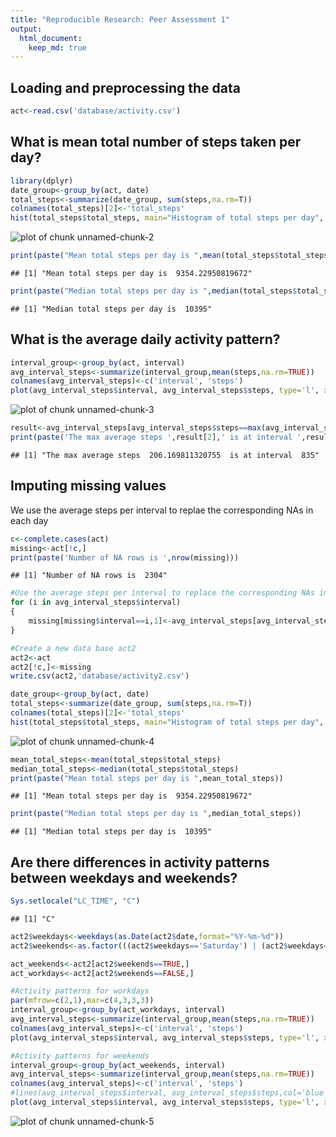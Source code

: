 ```yaml
---
title: "Reproducible Research: Peer Assessment 1"
output: 
  html_document:
    keep_md: true
---
```



## Loading and preprocessing the data


```r
act<-read.csv('database/activity.csv')
```

## What is mean total number of steps taken per day?


```r
library(dplyr)
date_group<-group_by(act, date)
total_steps<-summarize(date_group, sum(steps,na.rm=T))
colnames(total_steps)[2]<-'total_steps'
hist(total_steps$total_steps, main="Histogram of total steps per day", xlab="Total steps per day")
```

![plot of chunk unnamed-chunk-2](figure/unnamed-chunk-2-1.png) 

```r
print(paste("Mean total steps per day is ",mean(total_steps$total_steps)))
```

```
## [1] "Mean total steps per day is  9354.22950819672"
```

```r
print(paste("Median total steps per day is ",median(total_steps$total_steps)))
```

```
## [1] "Median total steps per day is  10395"
```


## What is the average daily activity pattern?


```r
interval_group<-group_by(act, interval)
avg_interval_steps<-summarize(interval_group,mean(steps,na.rm=TRUE))
colnames(avg_interval_steps)<-c('interval', 'steps')
plot(avg_interval_steps$interval, avg_interval_steps$steps, type='l', xlab='Interval', ylab='Average Steps', main='Average Daily Activity Pattern')
```

![plot of chunk unnamed-chunk-3](figure/unnamed-chunk-3-1.png) 

```r
result<-avg_interval_steps[avg_interval_steps$steps==max(avg_interval_steps$steps,na.rm=T),]
print(paste('The max average steps ',result[2],' is at interval ',result[1]))
```

```
## [1] "The max average steps  206.169811320755  is at interval  835"
```

## Imputing missing values

We use the average steps per interval to replae the corresponding NAs in each day


```r
c<-complete.cases(act)
missing<-act[!c,]
print(paste('Number of NA rows is ',nrow(missing)))
```

```
## [1] "Number of NA rows is  2304"
```

```r
#Use the average steps per interval to replace the corresponding NAs in each day
for (i in avg_interval_steps$interval)
{
    missing[missing$interval==i,1]<-avg_interval_steps[avg_interval_steps$interval==i,2]
}

#Create a new data base act2
act2<-act
act2[!c,]<-missing
write.csv(act2,'database/activity2.csv')

date_group<-group_by(act, date)
total_steps<-summarize(date_group, sum(steps,na.rm=T))
colnames(total_steps)[2]<-'total_steps'
hist(total_steps$total_steps, main="Histogram of total steps per day", xlab="Total steps per day")
```

![plot of chunk unnamed-chunk-4](figure/unnamed-chunk-4-1.png) 

```r
mean_total_steps<-mean(total_steps$total_steps)
median_total_steps<-median(total_steps$total_steps)
print(paste("Mean total steps per day is ",mean_total_steps))
```

```
## [1] "Mean total steps per day is  9354.22950819672"
```

```r
print(paste("Median total steps per day is ",median_total_steps))
```

```
## [1] "Median total steps per day is  10395"
```

## Are there differences in activity patterns between weekdays and weekends?

```r
Sys.setlocale("LC_TIME", "C")
```

```
## [1] "C"
```

```r
act2$weekdays<-weekdays(as.Date(act2$date,format="%Y-%m-%d"))
act2$weekends<-as.factor(((act2$weekdays=='Saturday') | (act2$weekdays=='Sunday')))

act_weekends<-act2[act2$weekends==TRUE,]
act_workdays<-act2[act2$weekends==FALSE,]

#Activity patterns for workdays
par(mfrow=c(2,1),mar=c(4,3,3,3))
interval_group<-group_by(act_workdays, interval)
avg_interval_steps<-summarize(interval_group,mean(steps,na.rm=TRUE))
colnames(avg_interval_steps)<-c('interval', 'steps')
plot(avg_interval_steps$interval, avg_interval_steps$steps, type='l', xlab='Interval', ylab='Average Steps', main='Average Daily Activity Pattern for weekday',col='blue')

#Activity patterns for weekends
interval_group<-group_by(act_weekends, interval)
avg_interval_steps<-summarize(interval_group,mean(steps,na.rm=TRUE))
colnames(avg_interval_steps)<-c('interval', 'steps')
#lines(avg_interval_steps$interval, avg_interval_steps$steps,col='blue')
plot(avg_interval_steps$interval, avg_interval_steps$steps, type='l', xlab='Interval', ylab='Average Steps', main='Average Daily Activity Pattern for weekend',col='red')
```

![plot of chunk unnamed-chunk-5](figure/unnamed-chunk-5-1.png) 

